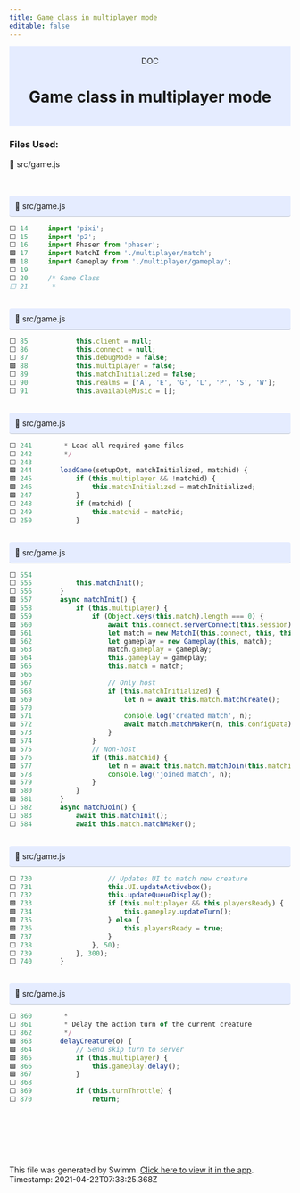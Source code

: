 ```yaml
---
title: Game class in multiplayer mode
editable: false
---
```


<div align="center" style="background-color: #e5ecff">    <br/>    <div>DOC</div>    <h1>Game class in multiplayer mode</h1>    <br/>  </div>

### Files Used:
📄 src/game.js


<br/>



<br/>

<div style="background: #e5ecff; padding: 10px 10px 10px 10px; border-bottom: 1px solid #c1c7d0; border-radius: 4px;">    📄 src/game.js  </div>

```js
⬜ 14     import 'pixi';
⬜ 15     import 'p2';
⬜ 16     import Phaser from 'phaser';
🟩 17     import MatchI from './multiplayer/match';
🟩 18     import Gameplay from './multiplayer/gameplay';
⬜ 19     
⬜ 20     /* Game Class
⬜ 21      *
```
<br/>

<div style="background: #e5ecff; padding: 10px 10px 10px 10px; border-bottom: 1px solid #c1c7d0; border-radius: 4px;">    📄 src/game.js  </div>

```js
⬜ 85     		this.client = null;
⬜ 86     		this.connect = null;
⬜ 87     		this.debugMode = false;
🟩 88     		this.multiplayer = false;
⬜ 89     		this.matchInitialized = false;
⬜ 90     		this.realms = ['A', 'E', 'G', 'L', 'P', 'S', 'W'];
⬜ 91     		this.availableMusic = [];
```
<br/>

<div style="background: #e5ecff; padding: 10px 10px 10px 10px; border-bottom: 1px solid #c1c7d0; border-radius: 4px;">    📄 src/game.js  </div>

```js
⬜ 241    	 * Load all required game files
⬜ 242    	 */
⬜ 243    
🟩 244    	loadGame(setupOpt, matchInitialized, matchid) {
🟩 245    		if (this.multiplayer && !matchid) {
🟩 246    			this.matchInitialized = matchInitialized;
🟩 247    		}
⬜ 248    		if (matchid) {
⬜ 249    			this.matchid = matchid;
⬜ 250    		}
```
<br/>

<div style="background: #e5ecff; padding: 10px 10px 10px 10px; border-bottom: 1px solid #c1c7d0; border-radius: 4px;">    📄 src/game.js  </div>

```js
⬜ 554    
⬜ 555    		this.matchInit();
⬜ 556    	}
🟩 557    	async matchInit() {
🟩 558    		if (this.multiplayer) {
🟩 559    			if (Object.keys(this.match).length === 0) {
🟩 560    				await this.connect.serverConnect(this.session);
🟩 561    				let match = new MatchI(this.connect, this, this.session);
🟩 562    				let gameplay = new Gameplay(this, match);
🟩 563    				match.gameplay = gameplay;
🟩 564    				this.gameplay = gameplay;
🟩 565    				this.match = match;
🟩 566    
🟩 567    				// Only host
🟩 568    				if (this.matchInitialized) {
🟩 569    					let n = await this.match.matchCreate();
🟩 570    
🟩 571    					console.log('created match', n);
🟩 572    					await match.matchMaker(n, this.configData);
🟩 573    				}
🟩 574    			}
🟩 575    			// Non-host
🟩 576    			if (this.matchid) {
🟩 577    				let n = await this.match.matchJoin(this.matchid);
🟩 578    				console.log('joined match', n);
🟩 579    			}
🟩 580    		}
🟩 581    	}
⬜ 582    	async matchJoin() {
⬜ 583    		await this.matchInit();
⬜ 584    		await this.match.matchMaker();
```
<br/>

<div style="background: #e5ecff; padding: 10px 10px 10px 10px; border-bottom: 1px solid #c1c7d0; border-radius: 4px;">    📄 src/game.js  </div>

```js
⬜ 730    				// Updates UI to match new creature
⬜ 731    				this.UI.updateActivebox();
⬜ 732    				this.updateQueueDisplay();
🟩 733    				if (this.multiplayer && this.playersReady) {
🟩 734    					this.gameplay.updateTurn();
🟩 735    				} else {
🟩 736    					this.playersReady = true;
🟩 737    				}
⬜ 738    			}, 50);
⬜ 739    		}, 300);
⬜ 740    	}
```
<br/>

<div style="background: #e5ecff; padding: 10px 10px 10px 10px; border-bottom: 1px solid #c1c7d0; border-radius: 4px;">    📄 src/game.js  </div>

```js
⬜ 860    	 *
⬜ 861    	 * Delay the action turn of the current creature
⬜ 862    	 */
🟩 863    	delayCreature(o) {
🟩 864    		// Send skip turn to server
🟩 865    		if (this.multiplayer) {
🟩 866    			this.gameplay.delay();
🟩 867    		}
⬜ 868    
⬜ 869    		if (this.turnThrottle) {
⬜ 870    			return;
```
<br/>



<br/>

<br/><br/>

This file was generated by Swimm. [Click here to view it in the app](https://swimm.io/link?l=c3dpbW0lM0ElMkYlMkZyZXBvcyUyRm5xMjh5MjNzcTBpYnB4ZG4xSkpUJTJGZG9jcyUyRk80RHFWSFAxaW5zb2dNaGMxT3F0). Timestamp: 2021-04-22T07:38:25.368Z
